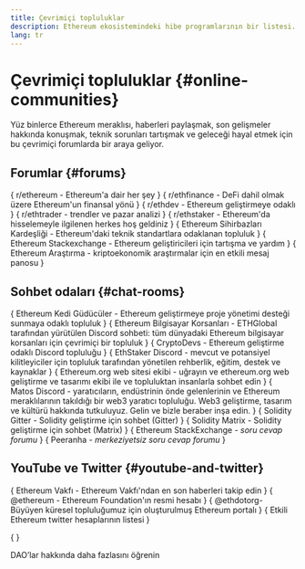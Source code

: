 ```yaml
---
title: Çevrimiçi topluluklar
description: Ethereum ekosistemindeki hibe programlarının bir listesi.
lang: tr
---
```


# Çevrimiçi topluluklar {#online-communities}

Yüz binlerce Ethereum meraklısı, haberleri paylaşmak, son gelişmeler hakkında konuşmak, teknik sorunları tartışmak ve geleceği hayal etmek için bu çevrimiçi forumlarda bir araya geliyor.

## Forumlar {#forums}

{
<SocialListItem socialIcon="reddit"><Link to="https://www.reddit.com/r/ethereum">r/ethereum</Link> - Ethereum'a dair her şey</SocialListItem>
}
{
<SocialListItem socialIcon="reddit"><Link to="https://www.reddit.com/r/ethfinance/">r/ethfinance</Link> - DeFi dahil olmak üzere Ethereum'un finansal yönü</SocialListItem>
}
{
<SocialListItem socialIcon="reddit"><Link to="https://www.reddit.com/r/ethdev/">r/ethdev</Link> - Ethereum geliştirmeye odaklı</SocialListItem>
}
{
<SocialListItem socialIcon="reddit"><Link to="https://www.reddit.com/r/ethtrader/">r/ethtrader</Link> - trendler ve pazar analizi</SocialListItem>
}
{
<SocialListItem socialIcon="reddit"><Link to="https://www.reddit.com/r/ethstaker/">r/ethstaker</Link> - Ethereum'da hisselemeyle ilgilenen herkes hoş geldiniz</SocialListItem>
}
{
<SocialListItem socialIcon="webpage"><Link to="https://ethereum-magicians.org">Ethereum Sihirbazları Kardeşliği</Link> - Ethereum'daki teknik standartlara odaklanan topluluk</SocialListItem>
}
{
<SocialListItem socialIcon="stackExchange"><Link to="https://ethereum.stackexchange.com">Ethereum Stackexchange</Link> - Ethereum geliştiricileri için tartışma ve yardım</SocialListItem>
}
{
<SocialListItem socialIcon="webpage"><Link to="https://ethresear.ch">Ethereum Araştırma</Link> - kriptoekonomik araştırmalar için en etkili mesaj panosu</SocialListItem>
}

## Sohbet odaları {#chat-rooms}

{
<SocialListItem socialIcon="discord"><Link to="https://discord.com/invite/Nz6rtfJ8Cu">Ethereum Kedi Güdücüler</Link> - Ethereum geliştirmeye proje yönetimi desteği sunmaya odaklı topluluk</SocialListItem>
}
{
<SocialListItem socialIcon="discord"><Link to="https://ethglobal.co/discord">Ethereum Bilgisayar Korsanları</Link> - ETHGlobal tarafından yürütülen Discord sohbeti: tüm dünyadaki Ethereum bilgisayar korsanları için çevrimiçi bir topluluk</SocialListItem>
}
{
<SocialListItem socialIcon="discord"><Link to="https://discord.gg/5W5tVb3">CryptoDevs</Link> - Ethereum geliştirme odaklı Discord topluluğu</SocialListItem>
}
{
<SocialListItem socialIcon="discord"><Link to="https://discord.gg/ethstaker">EthStaker Discord</Link> - mevcut ve potansiyel kilitleyiciler için topluluk tarafından yönetilen rehberlik, eğitim, destek ve kaynaklar</SocialListItem>
}
{
<SocialListItem socialIcon="discord"><Link to="https://discord.gg/CetY6Y4">Ethereum.org web sitesi ekibi</Link> - uğrayın ve ethereum.org web geliştirme ve tasarımı ekibi ile ve topluluktan insanlarla sohbet edin</SocialListItem>
}
{
<SocialListItem socialIcon="discord"><Link to="https://discord.matos.club/">Matos Discord</Link> - yaratıcıların, endüstrinin önde gelenlerinin ve Ethereum meraklılarının takıldığı bir web3 yaratıcı topluluğu. Web3 geliştirme, tasarım ve kültürü hakkında tutkuluyuz. Gelin ve bizle beraber inşa edin.</SocialListItem>
}
{
<SocialListItem socialIcon="webpage"><Link to="https://gitter.im/ethereum/solidity/">Solidity Gitter</Link> - Solidity geliştirme için sohbet (Gitter)</SocialListItem>
}
{
<SocialListItem socialIcon="webpage"><Link to="https://matrix.to/#/#ethereum_solidity:gitter.im">Solidity Matrix</Link> - Solidity geliştirme için sohbet (Matrix)</SocialListItem>
}
{
<SocialListItem socialIcon="webpage"><Link to="https://ethereum.stackexchange.com/">Ethereum StackExchange</Link> _- soru cevap forumu_</SocialListItem>
}
{
<SocialListItem socialIcon="webpage"><Link to="https://peeranha.io/">Peeranha</Link> _- merkeziyetsiz soru cevap forumu_</SocialListItem>
}

## YouTube ve Twitter {#youtube-and-twitter}

{
<SocialListItem socialIcon="youtube"><Link to="https://www.youtube.com/c/EthereumFoundation">Ethereum Vakfı</Link> - Ethereum Vakfı'ndan en son haberleri takip edin</SocialListItem>
}
{
<SocialListItem socialIcon="twitter"><Link to="https://twitter.com/ethereum">@ethereum</Link> - Ethereum Foundation'ın resmi hesabı</SocialListItem>
}
{
<SocialListItem socialIcon="twitter"><Link to="https://twitter.com/ethdotorg">@ethdotorg</Link>- Büyüyen küresel topluluğumuz için oluşturulmuş Ethereum portalı</SocialListItem>
}
{
<SocialListItem socialIcon="webpage"><Link to="https://hive.one/c/ethereum?page=1">Etkili Ethereum twitter hesaplarının listesi</Link></SocialListItem>
}

{
<Divider />
}

<Callout emoji=":classical_building:" titleKey="page-community-daos-callout-title" descriptionKey="page-community-daos-callout-description">
  <div>
    <ButtonLink to="/community/get-involved/#decentralized-autonomous-organizations-daos">
      DAO’lar hakkında daha fazlasını öğrenin
    </ButtonLink>
  </div>
</Callout>
